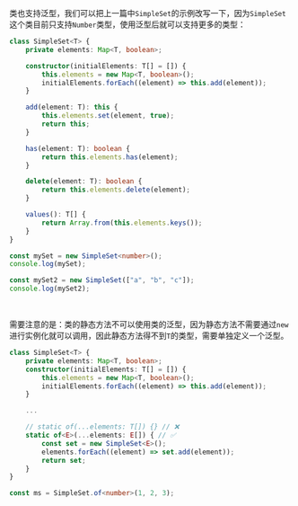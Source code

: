 类也支持泛型，我们可以把上一篇中`SimpleSet`的示例改写一下，因为`SimpleSet`这个类目前只支持`Number`类型，使用泛型后就可以支持更多的类型：

```typescript
class SimpleSet<T> {
    private elements: Map<T, boolean>;

    constructor(initialElements: T[] = []) {
        this.elements = new Map<T, boolean>();
        initialElements.forEach((element) => this.add(element));
    }

    add(element: T): this {
        this.elements.set(element, true);
        return this;
    }

    has(element: T): boolean {
        return this.elements.has(element);
    }

    delete(element: T): boolean {
        return this.elements.delete(element);
    }

    values(): T[] {
        return Array.from(this.elements.keys());
    }
}

const mySet = new SimpleSet<number>();
console.log(mySet);

const mySet2 = new SimpleSet(["a", "b", "c"]);
console.log(mySet2);
```

<br />

<XTextLight>需要注意的是：类的静态方法不可以使用类的泛型，因为静态方法不需要通过`new`进行实例化就可以调用，因此静态方法得不到`T`的类型，需要单独定义一个泛型。</XTextLight>

```typescript
class SimpleSet<T> {
    private elements: Map<T, boolean>;
    constructor(initialElements: T[] = []) {
        this.elements = new Map<T, boolean>();
        initialElements.forEach((element) => this.add(element));
    }

    ...

    // static of(...elements: T[]) {} // ❌
    static of<E>(...elements: E[]) { // ✅
        const set = new SimpleSet<E>();
        elements.forEach((element) => set.add(element));
        return set;
    }
}

const ms = SimpleSet.of<number>(1, 2, 3);
```

